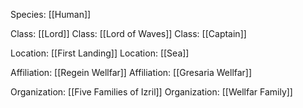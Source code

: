 Species: [[Human]]

Class: [[Lord]]
Class: [[Lord of Waves]]
Class: [[Captain]]

Location: [[First Landing]]
Location: [[Sea]]

Affiliation: [[Regein Wellfar]]
Affiliation: [[Gresaria Wellfar]]

Organization: [[Five Families of Izril]]
Organization: [[Wellfar Family]]
